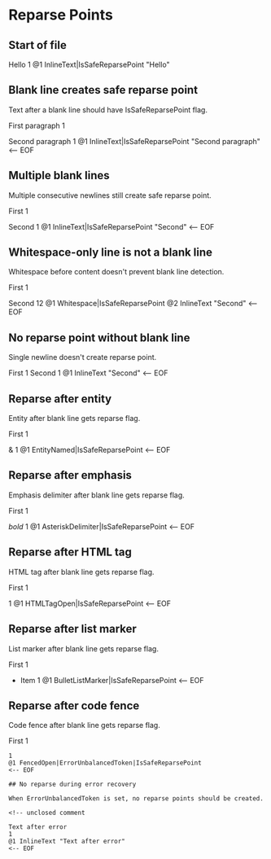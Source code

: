 # Reparse Points

## Start of file

Hello
1
@1 InlineText|IsSafeReparsePoint "Hello"

## Blank line creates safe reparse point

Text after a blank line should have IsSafeReparsePoint flag.

First paragraph
1

Second paragraph
1
@1 InlineText|IsSafeReparsePoint "Second paragraph"
<-- EOF

## Multiple blank lines

Multiple consecutive newlines still create safe reparse point.

First
1


Second
1
@1 InlineText|IsSafeReparsePoint "Second"
<-- EOF

## Whitespace-only line is not a blank line

Whitespace before content doesn't prevent blank line detection.

First
1

 Second
12
@1 Whitespace|IsSafeReparsePoint
@2 InlineText "Second"
<-- EOF

## No reparse point without blank line

Single newline doesn't create reparse point.

First
1
Second
1
@1 InlineText "Second"
<-- EOF

## Reparse after entity

Entity after blank line gets reparse flag.

First
1

&amp;
1
@1 EntityNamed|IsSafeReparsePoint
<-- EOF

## Reparse after emphasis

Emphasis delimiter after blank line gets reparse flag.

First
1

*bold*
1
@1 AsteriskDelimiter|IsSafeReparsePoint
<-- EOF

## Reparse after HTML tag

HTML tag after blank line gets reparse flag.

First
1

<div>
1
@1 HTMLTagOpen|IsSafeReparsePoint
<-- EOF

## Reparse after list marker

List marker after blank line gets reparse flag.

First
1

- Item
1
@1 BulletListMarker|IsSafeReparsePoint
<-- EOF

## Reparse after code fence

Code fence after blank line gets reparse flag.

First
1

```
1
@1 FencedOpen|ErrorUnbalancedToken|IsSafeReparsePoint
<-- EOF

## No reparse during error recovery

When ErrorUnbalancedToken is set, no reparse points should be created.

<!-- unclosed comment

Text after error
1
@1 InlineText "Text after error"
<-- EOF
